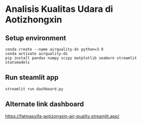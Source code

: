 # Analisis Kualitas Udara di Aotizhongxin
## Setup environment
```
conda create --name airquality-ds python=3.9
conda activate airquality-ds
pip install pandas numpy scipy matplotlib seaborn streamlit statsmodels
```

## Run steamlit app
```
streamlit run dashboard.py
```

## Alternate link dashboard
https://fatmasyifa-aotizongxin-air-quality.streamlit.app/ 
